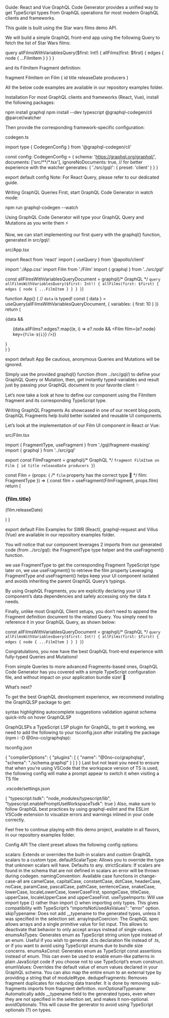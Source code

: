 Guide: React and Vue
GraphQL Code Generator provides a unified way to get TypeScript types from GraphQL operations for most modern GraphQL clients and frameworks.

This guide is built using the Star wars films demo API.

We will build a simple GraphQL front-end app using the following Query to fetch the list of Star Wars films:

query allFilmsWithVariablesQuery($first: Int!) {
  allFilms(first: $first) {
    edges {
      node {
        ...FilmItem
      }
    }
  }
}

and its FilmItem Fragment definition:

fragment FilmItem on Film {
  id
  title
  releaseDate
  producers
}

All the below code examples are available in our repository examples folder.

Installation
For most GraphQL clients and frameworks (React, Vue), install the following packages:

npm install graphql
npm install --dev typescript @graphql-codegen/cli @parcel/watcher


Then provide the corresponding framework-specific configuration:

codegen.ts

import type { CodegenConfig } from '@graphql-codegen/cli'
 
const config: CodegenConfig = {
  schema: 'https://graphql.org/graphql/',
  documents: ['src/**/*.tsx'],
  ignoreNoDocuments: true, // for better experience with the watcher
  generates: {
    './src/gql/': {
      preset: 'client'
    }
  }
}
 
export default config
Note: For React Query, please refer to our dedicated guide.


Writing GraphQL Queries
First, start GraphQL Code Generator in watch mode:

npm run graphql-codegen --watch

Using GraphQL Code Generator will type your GraphQL Query and Mutations as you write them ⚡️

Now, we can start implementing our first query with the graphql() function, generated in src/gql/:

src/App.tsx

import React from 'react'
import { useQuery } from '@apollo/client'
 
import './App.css'
import Film from './Film'
import { graphql } from '../src/gql'
 
const allFilmsWithVariablesQueryDocument = graphql(/* GraphQL */ `
  query allFilmsWithVariablesQuery($first: Int!) {
    allFilms(first: $first) {
      edges {
        node {
          ...FilmItem
        }
      }
    }
  }
`)
 
function App() {
  // `data` is typed!
  const { data } = useQuery(allFilmsWithVariablesQueryDocument, { variables: { first: 10 } })
  return (
    <div className="App">
      {data && <ul>{data.allFilms?.edges?.map((e, i) => e?.node && <Film film={e?.node} key={`film-${i}`} />)}</ul>}
    </div>
  )
}
 
export default App
Be cautious, anonymous Queries and Mutations will be ignored.

Simply use the provided graphql() function (from ../src/gql/) to define your GraphQL Query or Mutation, then, get instantly typed-variables and result just by passing your GraphQL document to your favorite client ✨

Let’s now take a look at how to define our <Film> component using the FilmItem fragment and its corresponding TypeScript type.

Writing GraphQL Fragments
As showcased in one of our recent blog posts, GraphQL Fragments help build better isolated and reusable UI components.

Let’s look at the implementation of our Film UI component in React or Vue:

src/Film.tsx

import { FragmentType, useFragment } from './gql/fragment-masking'
import { graphql } from '../src/gql'
 
export const FilmFragment = graphql(/* GraphQL */ `
  fragment FilmItem on Film {
    id
    title
    releaseDate
    producers
  }
`)
 
const Film = (props: {
  /* `film` property has the correct type 🎉 */
  film: FragmentType<typeof FilmFragment>
}) => {
  const film = useFragment(FilmFragment, props.film)
  return (
    <div>
      <h3>{film.title}</h3>
      <p>{film.releaseDate}</p>
    </div>
  )
}
 
export default Film
Examples for SWR (React), graphql-request and Villus (Vue) are available in our repository examples folder.

You will notice that our <FilmItem> component leverages 2 imports from our generated code (from ../src/gql): the FragmentType<T> type helper and the useFragment() function.

we use FragmentType<typeof FilmFragment> to get the corresponding Fragment TypeScript type
later on, we use useFragment() to retrieve the film property
Leveraging FragmentType<typeof FilmFragment> and useFragment() helps keep your UI component isolated and avoids inheriting the parent GraphQL Query’s typings.


By using GraphQL Fragments, you are explicitly declaring your UI component’s data dependencies and safely accessing only the data it needs.


Finally, unlike most GraphQL Client setups, you don’t need to append the Fragment definition document to the related Query. You simply need to reference it in your GraphQL Query, as shown below:

const allFilmsWithVariablesQueryDocument = graphql(/* GraphQL */ `
  query allFilmsWithVariablesQuery($first: Int!) {
    allFilms(first: $first) {
      edges {
        node {
          ...FilmItem
        }
      }
    }
  }
`)


Congratulations, you now have the best GraphQL front-end experience with fully-typed Queries and Mutations!

From simple Queries to more advanced Fragments-based ones, GraphQL Code Generator has you covered with a simple TypeScript configuration file, and without impact on your application bundle size! 🚀

What’s next?

To get the best GraphQL development experience, we recommend installing the GraphQLSP package to get:

syntax highlighting
autocomplete suggestions
validation against schema
quick-info on hover
GraphQLSP

GraphQLSPs a TypeScript LSP plugin for GraphQL, to get it working, we need to add the following to your tsconfig.json after installing the package (npm i -D @0no-co/graphqlsp):

tsconfig.json

{
  "compilerOptions": {
    "plugins": [
      {
        "name": "@0no-co/graphqlsp",
        "schema": "./schema.graphql"
      }
    ]
  }
}
Last but not least you need to ensure that when you’re using VSCode that the workspace version of TS is used, the following config will make a prompt appear to switch it when visiting a TS file

.vscode/settings.json

{
  "typescript.tsdk": "node_modules/typescript/lib",
  "typescript.enablePromptUseWorkspaceTsdk": true
}
Also, make sure to follow GraphQL best practices by using graphql-eslint and the ESLint VSCode extension to visualize errors and warnings inlined in your code correctly.

Feel free to continue playing with this demo project, available in all flavors, in our repository examples folder.



Config API
The client preset allows the following config options:

scalars: Extends or overrides the built-in scalars and custom GraphQL scalars to a custom type.
defaultScalarType: Allows you to override the type that unknown scalars will have. Defaults to any.
strictScalars: If scalars are found in the schema that are not defined in scalars an error will be thrown during codegen.
namingConvention: Available case functions in change-case-all are camelCase, capitalCase, constantCase, dotCase, headerCase, noCase, paramCase, pascalCase, pathCase, sentenceCase, snakeCase, lowerCase, localeLowerCase, lowerCaseFirst, spongeCase, titleCase, upperCase, localeUpperCase and upperCaseFirst.
useTypeImports: Will use import type {} rather than import {} when importing only types. This gives compatibility with TypeScript’s "importsNotUsedAsValues": "error" option.
skipTypename: Does not add __typename to the generated types, unless it was specified in the selection set.
arrayInputCoercion: The GraphQL spec allows arrays and a single primitive value for list input. This allows to deactivate that behavior to only accept arrays instead of single values.
enumsAsTypes: Generates enum as TypeScript string union type instead of an enum. Useful if you wish to generate .d.ts declaration file instead of .ts, or if you want to avoid using TypeScript enums due to bundle size concerns.
enumsAsConst: Generates enum as TypeScript const assertions instead of enum. This can even be used to enable enum-like patterns in plain JavaScript code if you choose not to use TypeScript’s enum construct.
enumValues: Overrides the default value of enum values declared in your GraphQL schema. You can also map the entire enum to an external type by providing a string that of module#type.
dedupeFragments: Removes fragment duplicates for reducing data transfer. It is done by removing sub-fragments imports from fragment definition.
nonOptionalTypename: Automatically adds __typename field to the generated types, even when they are not specified in the selection set, and makes it non-optional.
avoidOptionals: This will cause the generator to avoid using TypeScript optionals (?) on types.

